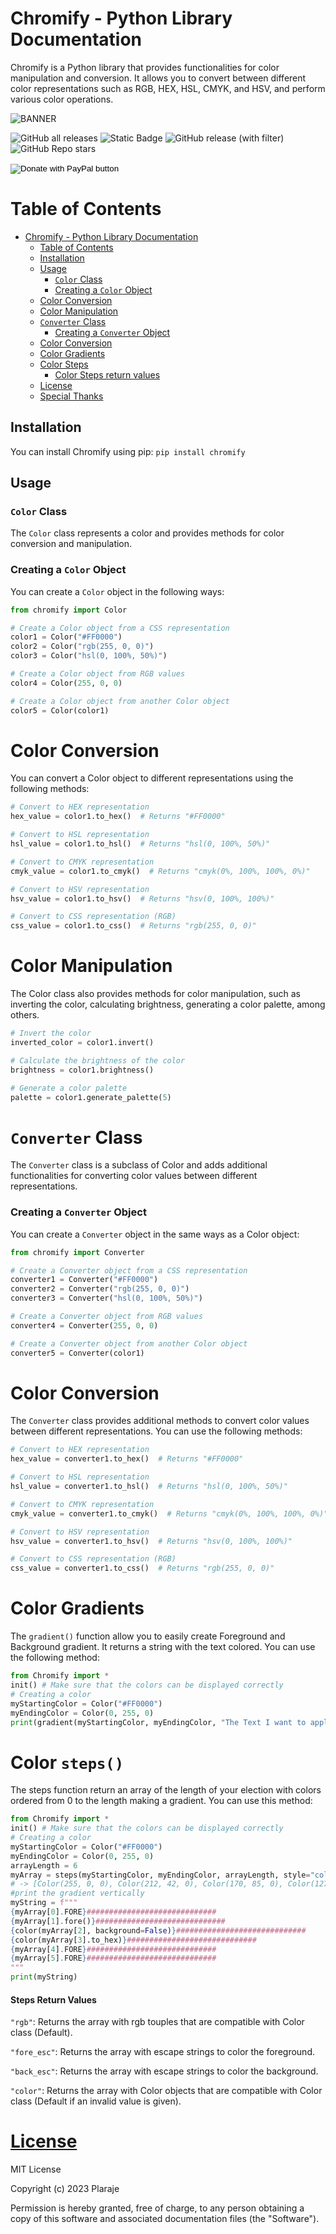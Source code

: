 # Chromify - Python Library Documentation

Chromify is a Python library that provides functionalities for color manipulation and conversion. It allows you to convert between different color representations such as RGB, HEX, HSL, CMYK, and HSV, and perform various color operations.

![BANNER](BANNER.PNG)

![GitHub all releases](https://img.shields.io/github/downloads/plaraje/Chromify/total?style=plastic&logo=GitHub&label=Downloads&color=%2300FF00)   ![Static Badge](https://img.shields.io/badge/License-MIT-green?style=plastic&logo=MIT&label=License&color=%2300FF00)   ![GitHub release (with filter)](https://img.shields.io/github/v/release/plaraje/Chromify?style=plastic&logo=GitHub&label=Relase&color=%23ff0000)   ![GitHub Repo stars](https://img.shields.io/github/stars/plaraje/Chromify?style=plastic&logo=GitHub&label=Stars&color=%23ffff00)



<form action="https://www.paypal.com/donate" method="post" target="_top">
<input type="hidden" name="hosted_button_id" value="LWNKLDCYN9MK4" />
<input type="image" src="https://www.paypalobjects.com/en_US/ES/i/btn/btn_donateCC_LG.gif" border="0" name="submit" title="PayPal - The safer, easier way to pay online!" alt="Donate with PayPal button" />
<img alt="" border="0" src="https://www.paypal.com/en_ES/i/scr/pixel.gif" width="1" height="1" />
</form>



# Table of Contents
- [Chromify - Python Library Documentation](#chromify---python-library-documentation)
  * [Table of Contents](#table-of-contents)
  * [Installation](#installation)
  * [Usage](#usage)
    + [`Color` Class](#color-class)
    + [Creating a `Color` Object](#creating-a-color-object)
  * [Color Conversion](#color-conversion)
  * [Color Manipulation](#color-manipulation)
  * [`Converter` Class](#converter-class)
    + [Creating a `Converter` Object](#creating-a-converter-object)
  * [Color Conversion](#color-conversion-1)
  * [Color Gradients](#Color-Gradients)
  * [Color Steps](#Color-Steps)
     + [Color Steps return values](#Steps-return-values)
  * [License](#license)
  * [Special Thanks](#Special-Thanks)

## Installation

You can install Chromify using pip: `pip install chromify`


## Usage

### `Color` Class

The `Color` class represents a color and provides methods for color conversion and manipulation.

### Creating a `Color` Object

You can create a `Color` object in the following ways:

```python
from chromify import Color

# Create a Color object from a CSS representation
color1 = Color("#FF0000")
color2 = Color("rgb(255, 0, 0)")
color3 = Color("hsl(0, 100%, 50%)")

# Create a Color object from RGB values
color4 = Color(255, 0, 0)

# Create a Color object from another Color object
color5 = Color(color1)
```

# Color Conversion

You can convert a Color object to different representations using the following methods:

```python
# Convert to HEX representation
hex_value = color1.to_hex()  # Returns "#FF0000"

# Convert to HSL representation
hsl_value = color1.to_hsl()  # Returns "hsl(0, 100%, 50%)"

# Convert to CMYK representation
cmyk_value = color1.to_cmyk()  # Returns "cmyk(0%, 100%, 100%, 0%)"

# Convert to HSV representation
hsv_value = color1.to_hsv()  # Returns "hsv(0, 100%, 100%)"

# Convert to CSS representation (RGB)
css_value = color1.to_css()  # Returns "rgb(255, 0, 0)"
```

# Color Manipulation

The Color class also provides methods for color manipulation, such as inverting the color, calculating brightness, generating a color palette, among others.

```python
# Invert the color
inverted_color = color1.invert()

# Calculate the brightness of the color
brightness = color1.brightness()

# Generate a color palette
palette = color1.generate_palette(5)
```

# `Converter` Class

The `Converter` class is a subclass of Color and adds additional functionalities for converting color values between different representations.

### Creating a `Converter` Object

You can create a `Converter` object in the same ways as a Color object:

```python
from chromify import Converter

# Create a Converter object from a CSS representation
converter1 = Converter("#FF0000")
converter2 = Converter("rgb(255, 0, 0)")
converter3 = Converter("hsl(0, 100%, 50%)")

# Create a Converter object from RGB values
converter4 = Converter(255, 0, 0)

# Create a Converter object from another Color object
converter5 = Converter(color1)
```

# Color Conversion

The `Converter` class provides additional methods to convert color values between different representations. You can use the following methods:

```python
# Convert to HEX representation
hex_value = converter1.to_hex()  # Returns "#FF0000"

# Convert to HSL representation
hsl_value = converter1.to_hsl()  # Returns "hsl(0, 100%, 50%)"

# Convert to CMYK representation
cmyk_value = converter1.to_cmyk()  # Returns "cmyk(0%, 100%, 100%, 0%)"

# Convert to HSV representation
hsv_value = converter1.to_hsv()  # Returns "hsv(0, 100%, 100%)"

# Convert to CSS representation (RGB)
css_value = converter1.to_css()  # Returns "rgb(255, 0, 0)"
```

# Color Gradients
The `gradient()` function allow you to easily create Foreground and Background gradient.
It returns a string with the text colored.
You can use the following method:

```python
from Chromify import *
init() # Make sure that the colors can be displayed correctly
# Creating a color
myStartingColor = Color("#FF0000")
myEndingColor = Color(0, 255, 0)
print(gradient(myStartingColor, myEndingColor, "The Text I want to apply the gradient to", background=False)) #set background to True if you want to color the background instead of the foreground (False is the default value)
```

# Color `steps()`
The steps function return an array of the length of your election with colors ordered from 0 to the length making a gradient.
You can use this method:
```python
from Chromify import *
init() # Make sure that the colors can be displayed correctly
# Creating a color
myStartingColor = Color("#FF0000")
myEndingColor = Color(0, 255, 0)
arrayLength = 6
myArray = steps(myStartingColor, myEndingColor, arrayLength, style="color")
# -> [Color(255, 0, 0), Color(212, 42, 0), Color(170, 85, 0), Color(127, 127, 0), Color(85, 170, 0), Color(42, 212, 0)]
#print the gradient vertically
myString = f"""
{myArray[0].FORE}#############################
{myArray[1].fore()}#############################
{color(myArray[2], background=False)}#############################
{color(myArray[3].to_hex)}#############################
{myArray[4].FORE}#############################
{myArray[5].FORE}#############################
"""
print(myString)
```

#### Steps Return Values
`"rgb"`: Returns the array with rgb touples that are compatible with Color class (Default).

`"fore_esc"`: Returns the array with escape strings to color the foreground.

`"back_esc"`: Returns the array with escape strings to color the background.

`"color"`: Returns the array with Color objects that are compatible with Color class (Default if an invalid value is given). 

# [License](LICENSE)

MIT License

Copyright (c) 2023 Plaraje

Permission is hereby granted, free of charge, to any person obtaining a copy of this software and associated documentation files (the "Software").
